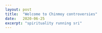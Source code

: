 ```yaml
---
layout: post
title:  "Welcome to Chinmoy controversies"
date:   2020-06-25
excerpt: "spirituality running sri"
---
```

